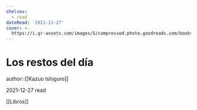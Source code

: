```yaml
---
shelves:
  - read
dateRead: '2021-12-27'
cover: >-
  https://i.gr-assets.com/images/S/compressed.photo.goodreads.com/books/1291735512l/8959828.jpg
---
```

# Los restos del día

author::[[Kazuo Ishiguro]]

2021-12-27
read

[[Libros]]